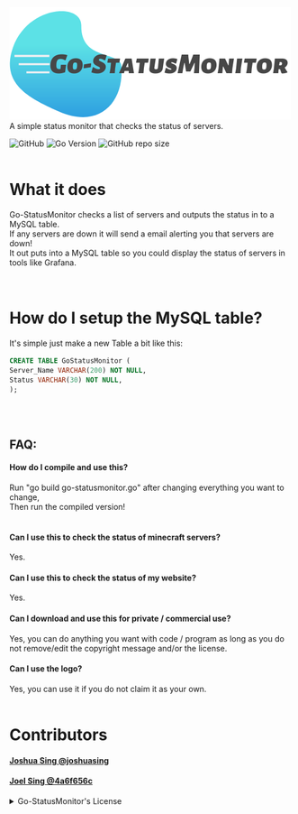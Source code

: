 ![Go-StatusMonitor Logo][logo]<br>
A simple status monitor that checks the status of servers.<br>

![GitHub](https://img.shields.io/github/license/Go-StatusMonitor/Go-StatusMonitor?style=for-the-badge) ![Go Version](https://img.shields.io/badge/Go%20Version-1.13.1-blue?style=for-the-badge&logo=go) ![GitHub repo size](https://img.shields.io/github/repo-size/Go-StatusMonitor/Go-StatusMonitor?logo=github&style=for-the-badge)
<br><br>
# What it does
Go-StatusMonitor checks a list of servers and outputs the status in to a MySQL table.<br>
If any servers are down it will send a email alerting you that servers are down!<br>
It out puts into a MySQL table so you could display the status of servers in tools like Grafana.<br>
<br><br>
# How do I setup the MySQL table?
It's simple just make a new Table a bit like this:<br>
```sql
CREATE TABLE GoStatusMonitor (
Server_Name VARCHAR(200) NOT NULL,
Status VARCHAR(30) NOT NULL,
);
```
<br><br>
## FAQ:
#### How do I compile and use this?
Run "go build go-statusmonitor.go" after changing everything you want to change,<br>
Then run the compiled version!<br>
<br>
#### Can I use this to check the status of minecraft servers?
Yes.
<br>
#### Can I use this to check the status of my website?
Yes.
<br>
#### Can I download and use this for private / commercial use?
Yes, you can do anything you want with code / program as long as you do not remove/edit the copyright message and/or the license.
<br>
#### Can I use the logo?
Yes, you can use it if you do not claim it as your own.
<br><br>
# Contributors
#### [Joshua Sing @joshuasing](https://github.com/joshuasing)
#### [Joel Sing @4a6f656c](https://github.com/4a6f656c)

<details>
  <summary>Go-StatusMonitor's License</summary>
BSD 2-Clause License<br>
<br>
Copyright (c) 2019, Joshua Sing<br>
All rights reserved.<br>
<br>
Redistribution and use in source and binary forms, with or without<br>
modification, are permitted provided that the following conditions are met:<br>
<br>
1. Redistributions of source code must retain the above copyright notice, this<br>
   list of conditions and the following disclaimer.<br>
<br>
2. Redistributions in binary form must reproduce the above copyright notice,<br>
   this list of conditions and the following disclaimer in the documentation<br>
   and/or other materials provided with the distribution.<br>
<br>
THIS SOFTWARE IS PROVIDED BY THE COPYRIGHT HOLDERS AND CONTRIBUTORS "AS IS"<br>
AND ANY EXPRESS OR IMPLIED WARRANTIES, INCLUDING, BUT NOT LIMITED TO, THE<br>
IMPLIED WARRANTIES OF MERCHANTABILITY AND FITNESS FOR A PARTICULAR PURPOSE ARE<br>
DISCLAIMED. IN NO EVENT SHALL THE COPYRIGHT HOLDER OR CONTRIBUTORS BE LIABLE<br>
FOR ANY DIRECT, INDIRECT, INCIDENTAL, SPECIAL, EXEMPLARY, OR CONSEQUENTIAL<br>
DAMAGES (INCLUDING, BUT NOT LIMITED TO, PROCUREMENT OF SUBSTITUTE GOODS OR<br>
SERVICES; LOSS OF USE, DATA, OR PROFITS; OR BUSINESS INTERRUPTION) HOWEVER<br>
CAUSED AND ON ANY THEORY OF LIABILITY, WHETHER IN CONTRACT, STRICT LIABILITY,<br>
OR TORT (INCLUDING NEGLIGENCE OR OTHERWISE) ARISING IN ANY WAY OUT OF THE USE<br>
OF THIS SOFTWARE, EVEN IF ADVISED OF THE POSSIBILITY OF SUCH DAMAGE.<br>

</details>

[logo]: https://raw.githubusercontent.com/Go-StatusMonitor/Go-StatusMonitor/master/logo/Go-StatusMonitor%20Logo%20Cropped.png "Go-StatusMonitor Logo"
